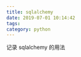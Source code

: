 ```yaml
---
title: sqlalchemy
date: 2019-07-01 10:14:42
tags: 
category: python
---
```

记录 sqlalchemy 的用法
<!-- more -->
